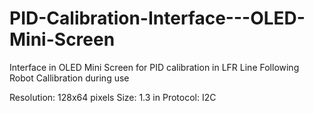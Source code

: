 # PID-Calibration-Interface---OLED-Mini-Screen
Interface in OLED Mini Screen for PID calibration in LFR Line Following Robot
Callibration during use

Resolution: 128x64 pixels 
Size: 1.3 in 
Protocol: I2C
